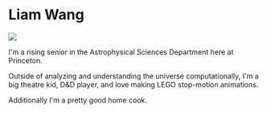 # Liam Wang

<img src="/Users/wanglm/Desktop/usrp-introduction/docs/students/IMG_4168.jpeg">

I'm a rising senior in the Astrophysical Sciences Department here at Princeton.

Outside of analyzing and understanding the universe computationally, I'm a big theatre kid, D&D player, and love making LEGO stop-motion animations.

Additionally I'm a pretty good home cook.
